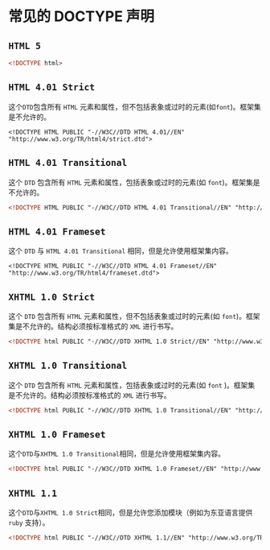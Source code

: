 # 常见的 DOCTYPE 声明

## `HTML 5`

```html
<!DOCTYPE html>
```

## `HTML 4.01 Strict`

这个`DTD`包含所有 `HTML` 元素和属性，但不包括表象或过时的元素(如`font`)。框架集是不允许的。

```
<!DOCTYPE HTML PUBLIC "-//W3C//DTD HTML 4.01//EN" "http://www.w3.org/TR/html4/strict.dtd">
```

## `HTML 4.01 Transitional`

这个 `DTD` 包含所有 `HTML` 元素和属性，包括表象或过时的元素(如 `font`)。框架集是不允许的。

```html
<!DOCTYPE HTML PUBLIC "-//W3C//DTD HTML 4.01 Transitional//EN" "http://www.w3.org/TR/html4/loose.dtd">
```

## `HTML 4.01 Frameset`

这个 `DTD` 与 `HTML 4.01 Transitional` 相同，但是允许使用框架集内容。

```
<!DOCTYPE HTML PUBLIC "-//W3C//DTD HTML 4.01 Frameset//EN" "http://www.w3.org/TR/html4/frameset.dtd">
```

## `XHTML 1.0 Strict`

这个 `DTD` 包含所有 `HTML` 元素和属性，但不包括表象或过时的元素(如 `font`)。框架集是不允许的。结构必须按标准格式的 `XML` 进行书写。

```html
<!DOCTYPE html PUBLIC "-//W3C//DTD XHTML 1.0 Strict//EN" "http://www.w3.org/TR/xhtml1/DTD/xhtml1-strict.dtd">
```

## `XHTML 1.0 Transitional`

这个 `DTD` 包含所有 `HTML` 元素和属性，包括表象或过时的元素(如 `font` )。框架集是不允许的。结构必须按标准格式的 `XML` 进行书写。

```html
<!DOCTYPE html PUBLIC "-//W3C//DTD XHTML 1.0 Transitional//EN" "http://www.w3.org/TR/xhtml1/DTD/xhtml1-transitional.dtd">
```

## `XHTML 1.0 Frameset`

这个`DTD`与`XHTML 1.0 Transitional`相同，但是允许使用框架集内容。

```html
<!DOCTYPE html PUBLIC "-//W3C//DTD XHTML 1.0 Frameset//EN" "http://www.w3.org/TR/xhtml1/DTD/xhtml1-frameset.dtd">
```

## `XHTML 1.1`

这个`DTD`与`XHTML 1.0 Strict`相同，但是允许您添加模块（例如为东亚语言提供 `ruby` 支持）。

```html
<!DOCTYPE html PUBLIC "-//W3C//DTD XHTML 1.1//EN" "http://www.w3.org/TR/xhtml11/DTD/xhtml11.dtd">
```

